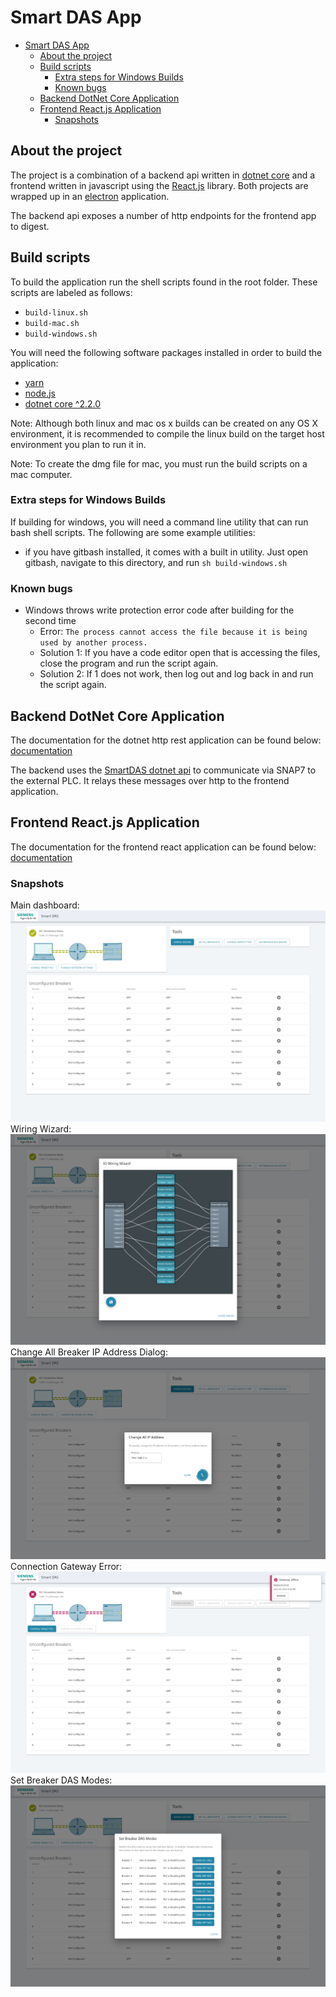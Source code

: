 # Smart DAS App
- [Smart DAS App](#Smart-DAS-App)
  - [About the project](#About-the-project)
  - [Build scripts](#Build-scripts)
    - [Extra steps for Windows Builds](#Extra-steps-for-Windows-Builds)
    - [Known bugs](#Known-bugs)
  - [Backend DotNet Core Application](#Backend-DotNet-Core-Application)
  - [Frontend React.js Application](#Frontend-Reactjs-Application)
    - [Snapshots](#Snapshots)

## About the project
The project is a combination of a backend api written in [dotnet core](https://docs.microsoft.com/en-us/dotnet/core/) and a frontend written in javascript using the [React.js](https://reactjs.org/) library. Both projects are wrapped up in an [electron](https://electronjs.org/) application.

The backend api exposes a number of http endpoints for the frontend app to digest.

## Build scripts

To build the application run the shell scripts found in the root folder. These scripts are labeled as follows:
- `build-linux.sh`
- `build-mac.sh`
- `build-windows.sh`

You will need the following software packages installed in order to build the application:
- [yarn](https://yarnpkg.com/en/)
- [node.js](https://nodejs.org/en/)
- [dotnet core ^2.2.0](https://dotnet.microsoft.com/download)

Note: Although both linux and mac os x builds can be created on any OS X environment, it is recommended to compile the linux build on the target host environment you plan to run it in.

Note: To create the dmg file for mac, you must run the build scripts on a mac computer.

### Extra steps for Windows Builds
If building for windows, you will need a command line utility that can run bash shell scripts. The following are some example utilities:
- if you have gitbash installed, it comes with a built in utility. Just open gitbash, navigate to this directory, and run `sh build-windows.sh`

### Known bugs
- Windows throws write protection error code after building for the second time
  - Error: `The process cannot access the file because it is being used by another process.`
  - Solution 1: If you have a code editor open that is accessing the files, close the program and run the script again.
  - Solution 2: If 1 does not work, then log out and log back in and run the script again.

## Backend DotNet Core Application
The documentation for the dotnet http rest application can be found below: 
[documentation](./server/README.md)

The backend uses the [SmartDAS dotnet api](https://code.siemens.com/smart-gear-gp/smartdas) to communicate via SNAP7 to the external PLC. It relays these messages over http to the frontend application.

## Frontend React.js Application
The documentation for the frontend react application can be found below: 
[documentation](./client/README.md)

### Snapshots
Main dashboard:
![main_dashboard](./docs/_images/main_dashboard.png)
Wiring Wizard:
![wiring_wizard](./docs/_images/wiring_wizard.png)
Change All Breaker IP Address Dialog:
![change_all_breaker_ips](./docs/_images/change_all_breaker_ips.png)
Connection Gateway Error:
![gateway_error](./docs/_images/gateway_error.png)
Set Breaker DAS Modes:
![set_das_modes](./docs/_images/set_das_modes.png)